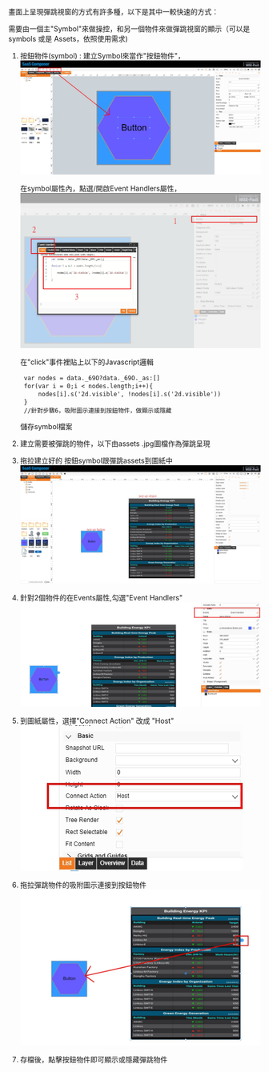 畫面上呈現彈跳視窗的方式有許多種，以下是其中一較快速的方式：

需要由一個主"Symbol"來做操控，和另一個物件來做彈跳視窗的顯示（可以是 symbols 或是 Assets，依照使用需求)

1. 按鈕物件(symbol) :
	建立Symbol來當作"按鈕物件"，
![popup window1.jpg](pop01.jpg)

	在symbol屬性內，點選/開啟Event Handlers屬性，
![popup window2.jpg](pop02.jpg)
    
    在"click"事件裡貼上以下的Javascript邏輯

		var nodes = data._69O?data._69O._as:[]
		for(var i = 0;i < nodes.length;i++){
			nodes[i].s('2d.visible', !nodes[i].s('2d.visible'))
		}
		//針對步驟6，吸附圖示連接到按鈕物件，做顯示或隱藏
	儲存symbol檔案
	
2. 建立需要被彈跳的物件，以下由assets .jpg圖檔作為彈跳呈現

3. 拖拉建立好的 按鈕symbol跟彈跳assets到圖紙中
![popup window3.jpg](pop03.jpg)

4. 針對2個物件的在Events屬性,勾選"Event Handlers"
![popup window4.jpg](pop04.jpg)

5. 到圖紙屬性，選擇"Connect Action" 改成 "Host"
![popup window5.jpg](pop05.jpg)

6. 拖拉彈跳物件的吸附圖示連接到按鈕物件
![popup window6.jpg](pop06.jpg)

7. 存檔後，點擊按鈕物件即可顯示或隱藏彈跳物件





